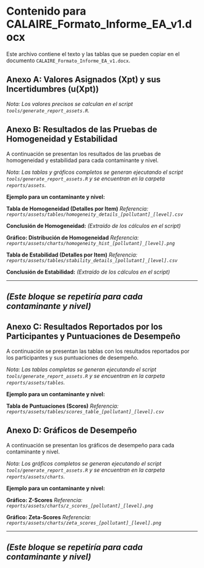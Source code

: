# Contenido para CALAIRE_Formato_Informe_EA_v1.docx

Este archivo contiene el texto y las tablas que se pueden copiar en el documento `CALAIRE_Formato_Informe_EA_v1.docx`.

## Anexo A: Valores Asignados (Xpt) y sus Incertidumbres (u(Xpt))

*Nota: Los valores precisos se calculan en el script `tools/generate_report_assets.R`.*

## Anexo B: Resultados de las Pruebas de Homogeneidad y Estabilidad

A continuación se presentan los resultados de las pruebas de homogeneidad y estabilidad para cada contaminante y nivel.

*Nota: Las tablas y gráficos completos se generan ejecutando el script `tools/generate_report_assets.R` y se encuentran en la carpeta `reports/assets`.*

**Ejemplo para un contaminante y nivel:**

**Tabla de Homogeneidad (Detalles por Item)**
*Referencia: `reports/assets/tables/homogeneity_details_[pollutant]_[level].csv`*

**Conclusión de Homogeneidad:**
*(Extraído de los cálculos en el script)*

**Gráfico: Distribución de Homogeneidad**
*Referencia: `reports/assets/charts/homogeneity_hist_[pollutant]_[level].png`*

**Tabla de Estabilidad (Detalles por Item)**
*Referencia: `reports/assets/tables/stability_details_[pollutant]_[level].csv`*

**Conclusión de Estabilidad:**
*(Extraído de los cálculos en el script)*

---
*(Este bloque se repetiría para cada contaminante y nivel)*
---

## Anexo C: Resultados Reportados por los Participantes y Puntuaciones de Desempeño

A continuación se presentan las tablas con los resultados reportados por los participantes y sus puntuaciones de desempeño.

*Nota: Las tablas completas se generan ejecutando el script `tools/generate_report_assets.R` y se encuentran en la carpeta `reports/assets/tables`.*

**Ejemplo para un contaminante y nivel:**

**Tabla de Puntuaciones (Scores)**
*Referencia: `reports/assets/tables/scores_table_[pollutant]_[level].csv`*

## Anexo D: Gráficos de Desempeño

A continuación se presentan los gráficos de desempeño para cada contaminante y nivel.

*Nota: Los gráficos completos se generan ejecutando el script `tools/generate_report_assets.R` y se encuentran en la carpeta `reports/assets/charts`.*

**Ejemplo para un contaminante y nivel:**

**Gráfico: Z-Scores**
*Referencia: `reports/assets/charts/z_scores_[pollutant]_[level].png`*

**Gráfico: Zeta-Scores**
*Referencia: `reports/assets/charts/zeta_scores_[pollutant]_[level].png`*

---
*(Este bloque se repetiría para cada contaminante y nivel)*
---
